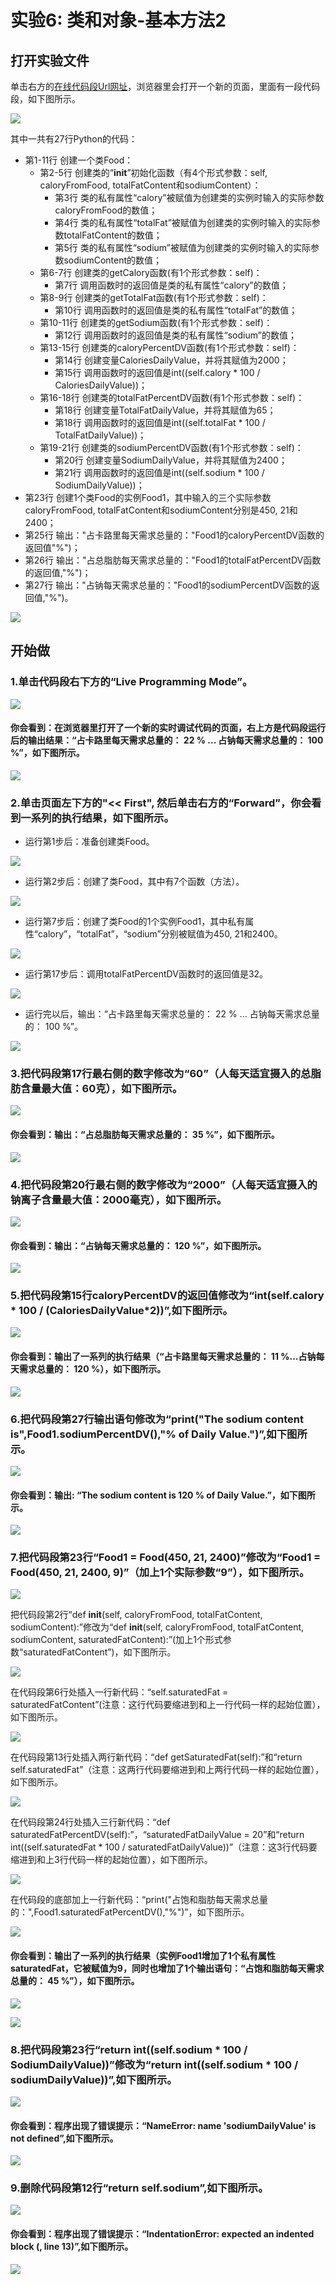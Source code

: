 # 实验6: 类和对象-基本方法2

## 打开实验文件

单击右方的[在线代码段Url网址](http://pythontutor.com/visualize.html#code=class%20Food%3A%0A%20%20%20%20def%20__init__%28self,%20caloryFromFood,%20totalFatContent,%20sodiumContent%29%3A%0A%20%20%20%20%20%20%20%20self.calory%20%3D%20caloryFromFood%0A%20%20%20%20%20%20%20%20self.totalFat%20%3D%20totalFatContent%0A%20%20%20%20%20%20%20%20self.sodium%20%3D%20sodiumContent%0A%20%20%20%20def%20getCalory%28self%29%3A%0A%20%20%20%20%20%20%20%20return%20self.calory%0A%20%20%20%20def%20getTotalFat%28self%29%3A%0A%20%20%20%20%20%20%20%20return%20self.totalFat%0A%20%20%20%20def%20getSodium%28self%29%3A%0A%20%20%20%20%20%20%20%20return%20self.sodium%0A%0A%20%20%20%20def%20caloryPercentDV%28self%29%3A%0A%20%20%20%20%20%20%20%20CaloriesDailyValue%20%3D%202000%20%20%20%20%20%20%20%0A%20%20%20%20%20%20%20%20return%20int%28%28self.calory%20*%20100%20/%20CaloriesDailyValue%29%29%0A%20%20%20%20def%20totalFatPercentDV%28self%29%3A%0A%20%20%20%20%20%20%20%20TotalFatDailyValue%20%3D%2065%20%20%0A%20%20%20%20%20%20%20%20return%20int%28%28self.totalFat%20*%20100%20/%20TotalFatDailyValue%29%29%0A%20%20%20%20def%20sodiumPercentDV%28self%29%3A%0A%20%20%20%20%20%20%20%20SodiumDailyValue%20%3D%202400%20%20%20%20%20%0A%20%20%20%20%20%20%20%20return%20int%28%28self.sodium%20*%20100%20/%20SodiumDailyValue%29%29%0A%0AFood1%20%3D%20Food%28450,%2021,%202400%29%0A%0Aprint%28%22%E5%8D%A0%E5%8D%A1%E8%B7%AF%E9%87%8C%E6%AF%8F%E5%A4%A9%E9%9C%80%E6%B1%82%E6%80%BB%E9%87%8F%E7%9A%84%EF%BC%9A%22,Food1.caloryPercentDV%28%29,%22%25%22%29%0Aprint%28%22%E5%8D%A0%E6%80%BB%E8%84%82%E8%82%AA%E6%AF%8F%E5%A4%A9%E9%9C%80%E6%B1%82%E6%80%BB%E9%87%8F%E7%9A%84%EF%BC%9A%22,Food1.totalFatPercentDV%28%29,%22%25%22%29%0Aprint%28%22%E5%8D%A0%E9%92%A0%E6%AF%8F%E5%A4%A9%E9%9C%80%E6%B1%82%E6%80%BB%E9%87%8F%E7%9A%84%EF%BC%9A%22,Food1.sodiumPercentDV%28%29,%22%25%22%29&cumulative=false&heapPrimitives=nevernest&mode=edit&origin=opt-frontend.js&py=3&rawInputLstJSON=%5B%5D&textReferences=false)，浏览器里会打开一个新的页面，里面有一段代码段，如下图所示。

![](/images/章2-理解面向对象的基本思想/类和对象-基本方法2/png/0.png)

其中一共有27行Python的代码：

- 第1-11行 创建一个类Food：
	- 第2-5行 创建类的“__init__”初始化函数（有4个形式参数：self, caloryFromFood, totalFatContent和sodiumContent）：
		- 第3行 类的私有属性“calory”被赋值为创建类的实例时输入的实际参数caloryFromFood的数值；
		- 第4行 类的私有属性“totalFat”被赋值为创建类的实例时输入的实际参数totalFatContent的数值；
		- 第5行 类的私有属性“sodium”被赋值为创建类的实例时输入的实际参数sodiumContent的数值；
	- 第6-7行 创建类的getCalory函数(有1个形式参数：self)：
		- 第7行 调用函数时的返回值是类的私有属性“calory”的数值；
	- 第8-9行 创建类的getTotalFat函数(有1个形式参数：self)：
		- 第10行 调用函数时的返回值是类的私有属性“totalFat”的数值；
	- 第10-11行 创建类的getSodium函数(有1个形式参数：self)：
		- 第12行 调用函数时的返回值是类的私有属性“sodium”的数值；
	- 第13-15行 创建类的caloryPercentDV函数(有1个形式参数：self)：
		- 第14行 创建变量CaloriesDailyValue，并将其赋值为2000；
		- 第15行 调用函数时的返回值是int((self.calory * 100 / CaloriesDailyValue))；
	- 第16-18行 创建类的totalFatPercentDV函数(有1个形式参数：self)：
		- 第18行 创建变量TotalFatDailyValue，并将其赋值为65；
		- 第18行 调用函数时的返回值是int((self.totalFat * 100 / TotalFatDailyValue))；
	- 第19-21行 创建类的sodiumPercentDV函数(有1个形式参数：self)：
		- 第20行 创建变量SodiumDailyValue，并将其赋值为2400；
		- 第21行 调用函数时的返回值是int((self.sodium * 100 / SodiumDailyValue))；
- 第23行 创建1个类Food的实例Food1，其中输入的三个实际参数caloryFromFood, totalFatContent和sodiumContent分别是450, 21和2400；
- 第25行 输出："占卡路里每天需求总量的："Food1的caloryPercentDV函数的返回值"%")；
- 第26行 输出："占总脂肪每天需求总量的："Food1的totalFatPercentDV函数的返回值,"%")；
- 第27行 输出："占钠每天需求总量的："Food1的sodiumPercentDV函数的返回值,"%")。

![](/images/章2-理解面向对象的基本思想/类和对象-基本方法2/png/康师傅_海鲜面_nutritionfacts.png)

## 开始做

### 1.单击代码段右下方的“Live Programming Mode”。

![](/images/章2-理解面向对象的基本思想/类和对象-基本方法2/png/1a.png)

#### 你会看到：在浏览器里打开了一个新的实时调试代码的页面，右上方是代码段运行后的输出结果：“占卡路里每天需求总量的： 22 % ... 占钠每天需求总量的： 100 %”，如下图所示。

![](/images/章2-理解面向对象的基本思想/类和对象-基本方法2/png/1b.png)

### 2.单击页面左下方的"<< First", 然后单击右方的“Forward”，你会看到一系列的执行结果，如下图所示。

- 运行第1步后：准备创建类Food。

![](/images/章2-理解面向对象的基本思想/类和对象-基本方法2/png/2b1.png)

- 运行第2步后：创建了类Food，其中有7个函数（方法）。

![](/images/章2-理解面向对象的基本思想/类和对象-基本方法2/png/2b2.png)

- 运行第7步后：创建了类Food的1个实例Food1，其中私有属性“calory”，“totalFat”，“sodium”分别被赋值为450, 21和2400。

![](/images/章2-理解面向对象的基本思想/类和对象-基本方法2/png/2b4.png)

- 运行第17步后：调用totalFatPercentDV函数时的返回值是32。

![](/images/章2-理解面向对象的基本思想/类和对象-基本方法2/png/2b5.png)

- 运行完以后，输出：“占卡路里每天需求总量的： 22 % ... 占钠每天需求总量的： 100 %”。

![](/images/章2-理解面向对象的基本思想/类和对象-基本方法2/png/2b6.png)

### 3.把代码段第17行最右侧的数字修改为“60”（人每天适宜摄入的总脂肪含量最大值：60克），如下图所示。

![](/images/章2-理解面向对象的基本思想/类和对象-基本方法2/png/3a.png)

#### 你会看到：输出：“占总脂肪每天需求总量的： 35 %”，如下图所示。

![](/images/章2-理解面向对象的基本思想/类和对象-基本方法2/png/3b.png)

### 4.把代码段第20行最右侧的数字修改为“2000”（人每天适宜摄入的钠离子含量最大值：2000毫克），如下图所示。

![](/images/章2-理解面向对象的基本思想/类和对象-基本方法2/png/4a.png)

#### 你会看到：输出：“占钠每天需求总量的： 120 %”，如下图所示。

![](/images/章2-理解面向对象的基本思想/类和对象-基本方法2/png/4b.png)

### 5.把代码段第15行caloryPercentDV的返回值修改为“int(self.calory * 100 / (CaloriesDailyValue*2))”,如下图所示。

![](/images/章2-理解面向对象的基本思想/类和对象-基本方法2/png/5a.png)

#### 你会看到：输出了一系列的执行结果（“占卡路里每天需求总量的： 11 %...占钠每天需求总量的： 120 %），如下图所示。

![](/images/章2-理解面向对象的基本思想/类和对象-基本方法2/png/5b.png)

### 6.把代码段第27行输出语句修改为“print("The sodium content is",Food1.sodiumPercentDV(),"% of Daily Value.")”,如下图所示。

![](/images/章2-理解面向对象的基本思想/类和对象-基本方法2/png/6a.png)

#### 你会看到：输出: “The sodium content is 120 % of Daily Value.”，如下图所示。

![](/images/章2-理解面向对象的基本思想/类和对象-基本方法2/png/6b.png)

### 7.把代码段第23行“Food1 = Food(450, 21, 2400)”修改为“Food1 = Food(450, 21, 2400, 9)”（加上1个实际参数“9”），如下图所示。

![](/images/章2-理解面向对象的基本思想/类和对象-基本方法2/png/7a1.png)

把代码段第2行“def __init__(self, caloryFromFood, totalFatContent, sodiumContent):”修改为“def __init__(self, caloryFromFood, totalFatContent, sodiumContent, saturatedFatContent):”(加上1个形式参数“saturatedFatContent”)，如下图所示。

![](/images/章2-理解面向对象的基本思想/类和对象-基本方法2/png/7a2.png)

在代码段第6行处插入一行新代码：“self.saturatedFat = saturatedFatContent”(注意：这行代码要缩进到和上一行代码一样的起始位置），如下图所示。

![](/images/章2-理解面向对象的基本思想/类和对象-基本方法2/png/7a3.png)

在代码段第13行处插入两行新代码：“def getSaturatedFat(self):”和“return self.saturatedFat”（注意：这两行代码要缩进到和上两行代码一样的起始位置），如下图所示。

![](/images/章2-理解面向对象的基本思想/类和对象-基本方法2/png/7a4.png)

在代码段第24行处插入三行新代码：“def saturatedFatPercentDV(self):”，“saturatedFatDailyValue = 20”和“return int((self.saturatedFat * 100 / saturatedFatDailyValue))”（注意：这3行代码要缩进到和上3行代码一样的起始位置），如下图所示。

![](/images/章2-理解面向对象的基本思想/类和对象-基本方法2/png/7a5.png)

在代码段的底部加上一行新代码：“print("占饱和脂肪每天需求总量的：",Food1.saturatedFatPercentDV(),"%")”，如下图所示。

![](/images/章2-理解面向对象的基本思想/类和对象-基本方法2/png/7a6.png)

#### 你会看到：输出了一系列的执行结果（实例Food1增加了1个私有属性saturatedFat，它被赋值为9，同时也增加了1个输出语句：“占饱和脂肪每天需求总量的： 45 %”），如下图所示。

![](/images/章2-理解面向对象的基本思想/类和对象-基本方法2/png/7b1.png)

![](/images/章2-理解面向对象的基本思想/类和对象-基本方法2/png/7b2.png)

### 8.把代码段第23行“return int((self.sodium * 100 / SodiumDailyValue))”修改为“return int((self.sodium * 100 / sodiumDailyValue))”,如下图所示。

![](/images/章2-理解面向对象的基本思想/类和对象-基本方法2/png/8a.png)

#### 你会看到：程序出现了错误提示：“NameError: name 'sodiumDailyValue' is not defined”,如下图所示。

![](/images/章2-理解面向对象的基本思想/类和对象-基本方法2/png/8b.png)

### 9.删除代码段第12行“return self.sodium”,如下图所示。

![](/images/章2-理解面向对象的基本思想/类和对象-基本方法2/png/9a.png)

#### 你会看到：程序出现了错误提示：“IndentationError: expected an indented block (<string>, line 13)”,如下图所示。

![](/images/章2-理解面向对象的基本思想/类和对象-基本方法2/png/9b.png)